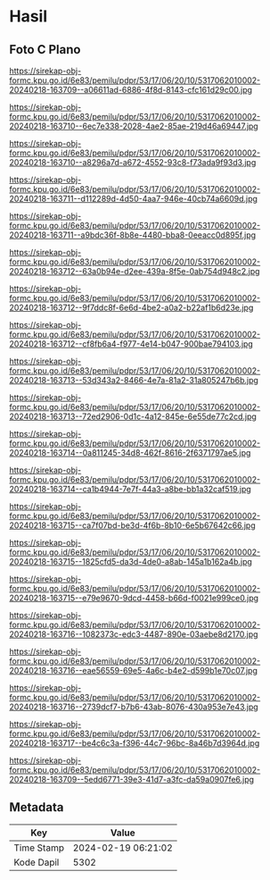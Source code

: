 # Hasil

## Foto C Plano

https://sirekap-obj-formc.kpu.go.id/6e83/pemilu/pdpr/53/17/06/20/10/5317062010002-20240218-163709--a06611ad-6886-4f8d-8143-cfc161d29c00.jpg

https://sirekap-obj-formc.kpu.go.id/6e83/pemilu/pdpr/53/17/06/20/10/5317062010002-20240218-163710--6ec7e338-2028-4ae2-85ae-219d46a69447.jpg

https://sirekap-obj-formc.kpu.go.id/6e83/pemilu/pdpr/53/17/06/20/10/5317062010002-20240218-163710--a8296a7d-a672-4552-93c8-f73ada9f93d3.jpg

https://sirekap-obj-formc.kpu.go.id/6e83/pemilu/pdpr/53/17/06/20/10/5317062010002-20240218-163711--d112289d-4d50-4aa7-946e-40cb74a6609d.jpg

https://sirekap-obj-formc.kpu.go.id/6e83/pemilu/pdpr/53/17/06/20/10/5317062010002-20240218-163711--a9bdc36f-8b8e-4480-bba8-0eeacc0d895f.jpg

https://sirekap-obj-formc.kpu.go.id/6e83/pemilu/pdpr/53/17/06/20/10/5317062010002-20240218-163712--63a0b94e-d2ee-439a-8f5e-0ab754d948c2.jpg

https://sirekap-obj-formc.kpu.go.id/6e83/pemilu/pdpr/53/17/06/20/10/5317062010002-20240218-163712--9f7ddc8f-6e6d-4be2-a0a2-b22af1b6d23e.jpg

https://sirekap-obj-formc.kpu.go.id/6e83/pemilu/pdpr/53/17/06/20/10/5317062010002-20240218-163712--cf8fb6a4-f977-4e14-b047-900bae794103.jpg

https://sirekap-obj-formc.kpu.go.id/6e83/pemilu/pdpr/53/17/06/20/10/5317062010002-20240218-163713--53d343a2-8466-4e7a-81a2-31a805247b6b.jpg

https://sirekap-obj-formc.kpu.go.id/6e83/pemilu/pdpr/53/17/06/20/10/5317062010002-20240218-163713--72ed2906-0d1c-4a12-845e-6e55de77c2cd.jpg

https://sirekap-obj-formc.kpu.go.id/6e83/pemilu/pdpr/53/17/06/20/10/5317062010002-20240218-163714--0a811245-34d8-462f-8616-2f6371797ae5.jpg

https://sirekap-obj-formc.kpu.go.id/6e83/pemilu/pdpr/53/17/06/20/10/5317062010002-20240218-163714--ca1b4944-7e7f-44a3-a8be-bb1a32caf519.jpg

https://sirekap-obj-formc.kpu.go.id/6e83/pemilu/pdpr/53/17/06/20/10/5317062010002-20240218-163715--ca7f07bd-be3d-4f6b-8b10-6e5b67642c66.jpg

https://sirekap-obj-formc.kpu.go.id/6e83/pemilu/pdpr/53/17/06/20/10/5317062010002-20240218-163715--1825cfd5-da3d-4de0-a8ab-145a1b162a4b.jpg

https://sirekap-obj-formc.kpu.go.id/6e83/pemilu/pdpr/53/17/06/20/10/5317062010002-20240218-163715--e79e9670-9dcd-4458-b66d-f0021e999ce0.jpg

https://sirekap-obj-formc.kpu.go.id/6e83/pemilu/pdpr/53/17/06/20/10/5317062010002-20240218-163716--1082373c-edc3-4487-890e-03aebe8d2170.jpg

https://sirekap-obj-formc.kpu.go.id/6e83/pemilu/pdpr/53/17/06/20/10/5317062010002-20240218-163716--eae56559-69e5-4a6c-b4e2-d599b1e70c07.jpg

https://sirekap-obj-formc.kpu.go.id/6e83/pemilu/pdpr/53/17/06/20/10/5317062010002-20240218-163716--2739dcf7-b7b6-43ab-8076-430a953e7e43.jpg

https://sirekap-obj-formc.kpu.go.id/6e83/pemilu/pdpr/53/17/06/20/10/5317062010002-20240218-163717--be4c6c3a-f396-44c7-96bc-8a46b7d3964d.jpg

https://sirekap-obj-formc.kpu.go.id/6e83/pemilu/pdpr/53/17/06/20/10/5317062010002-20240218-163709--5edd6771-39e3-41d7-a3fc-da59a0907fe6.jpg


## Metadata

| Key        | Value               |
| ---------- | ------------------- |
| Time Stamp | 2024-02-19 06:21:02 |
| Kode Dapil | 5302                |



